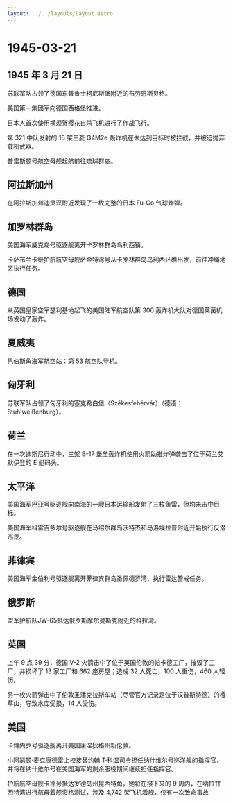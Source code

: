 ```yaml
---
layout: ../../layouts/Layout.astro
---
```


# 1945-03-21

## 1945 年 3 月 21 日

苏联军队占领了德国东普鲁士柯尼斯堡附近的布劳恩斯贝格。

美国第一集团军向德国西格堡推进。

日本人首次使用横须贺樱花自杀飞机进行了作战飞行。

第 321 中队发射的 16 架三菱 G4M2e
轰炸机在未达到目标时被拦截，并被迫抛弃载机武器。

普雷斯顿号航空母舰起航前往琉球群岛。

## 阿拉斯加州

在阿拉斯加州迪灵汉附近发现了一枚完整的日本 Fu-Go 气球炸弹。

## 加罗林群岛

美国海军威克岛号驱逐舰离开卡罗林群岛乌利西镇。

卡萨布兰卡级护航航空母舰萨金特湾号从卡罗林群岛乌利西环礁出发，前往冲绳地区执行任务。

## 德国

从英国皇家空军瑟利基地起飞的美国陆军航空队第 306
轰炸机大队对德国莱茵机场发动了轰炸。

## 夏威夷

巴伯斯角海军航空站：第 53 航空队登机。

## 匈牙利

苏联军队占领了匈牙利的塞克希白堡（Székesfehérvár）（德语：Stuhlweißenburg）。

## 荷兰

在一次迪斯尼行动中，三架 B-17
堡垒轰炸机使用火箭助推炸弹袭击了位于荷兰艾默伊登的 E 艇码头。

## 太平洋

美国海军巴亚号驱逐舰向南海的一艘日本运输船发射了三枚鱼雷，但均未击中目标。

美国海军科雷吉多尔号驱逐舰在马绍尔群岛沃特杰和马洛埃拉普附近开始执行反潜巡逻。

## 菲律宾

美国海军金伯利号驱逐舰离开菲律宾群岛圣佩德罗湾，执行雷达警戒任务。

## 俄罗斯

盟军护航队JW-65抵达俄罗斯摩尔曼斯克附近的科拉湾。

## 英国

上午 9 点 39 分，德国 V-2
火箭击中了位于英国伦敦的帕卡德工厂，摧毁了工厂，并损坏了 13 家工厂和 662
座房屋；造成 32 人死亡，100 人重伤，460 人轻伤。

另一枚火箭弹击中了伦敦圣潘克拉斯车站（尽管官方记录是位于汉普斯特德）的樱草山，导致水库受损，14
人受伤。

## 美国

卡博内罗号驱逐舰离开美国康涅狄格州新伦敦。

小阿瑟顿·麦克康德雷上校接替约翰·T·科温司令担任纳什维尔号巡洋舰的指挥官，并将在纳什维尔号在美国海军的剩余服役期间继续担任指挥官。

护航航空母舰卡德号抵达罗德岛州昆西特角，她将在接下来的 9
周内，在纳拉甘西特湾进行航母着舰资格测试，涉及 4,742
架飞机着舰，仅有一次致命事故